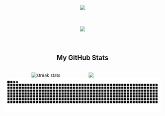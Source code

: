 <p align=center><img src="https://media2.giphy.com/media/v1.Y2lkPTc5MGI3NjExZGtlYmt4NzBzaDd5eGdsa2p5YXdyeW02eG0xdWFoNHdiMTR1Zjh5YSZlcD12MV9pbnRlcm5hbF9naWZfYnlfaWQmY3Q9Zw/wwg1suUiTbCY8H8vIA/giphy.gif"/></p>

<div>
   <h1 align="center"?
    <a href="https://git.io/typing-svg">
        <img src="https://readme-typing-svg.herokuapp.com/?font=Righteous&size=35&center=true&vCenter=true&width=500&height=70&duration=4000&lines=Hi+There!;+I'm+KenarLoNack!" />
    </a>
   </h1>
   <!--<img src="https://visitcount.itsvg.in/api?id=KenarLoNack&label=Profile%20Views&color=2&icon=5&pretty=false" />!-->

   <!-- <h3 align="center">Front End/Mobile Dev</h3> !-->
</div>



<!--- 🔭 Atualmente eu atrabalho com Front-end,mobile, HelpDesk
- 🌱 Estudando ReactJs, Expo, entre outros frameworks JS<br/> !-->

<!--<div align="center">
    <a href="mailto:hschiavolin@gmail.com">
      <img src="https://img.shields.io/badge/Gmail-333333?style=for-the-badge&logo=gmail&logoColor=red" target="_blank" />
    </a>
    <a href=https://in.linkedin.com/in/aiat-iiazalieva-7b8467108/" targte="_blank">
       <img src="https://img.shields.io/badge/LinkedIn-0077B5?style=for-the-badge&logo=linkedin&logoColor=white" target="_blank" />
    </a>
 </div> !-->


<!--<h2 align="center"> Languages-Frameworks-DataBase-Tools </h2>!-->
<br/>

 <!-- <div align="center">
    <a href="https://skillicons.dev">
        <img src="https://skillicons.dev/icons?i=github,javascript" /><br>
        <img src="https://skillicons.dev/icons?i=react,bootstrap,html,css,vscode,figma,tailwind,git,angular,firebase,discord,mongodb,nextjs,notion,php,ts,vite,vue" /> !-->
        
    
 </div>

  <h2 align="center">My GitHub Stats </h2>

   <br>
 <div align=center>
   <img width="46%" src="https://streak-stats.demolab.com/?user=KenarLoNack&count_private=true&theme=react&border_radius=10" alt="streak stats"/>     
   <img align="right" width="46%" src="https://github-readme-stats.vercel.app/api?username=KenarLoNack&show_icons=true&theme=gruvbox" />
   <img width="46%" align="center" src="https://github-readme-stats.vercel.app/api/top-langs/?username=KenarLoNack&hide=HTML&langs_count=8&layout=compact&theme=react&border_radius=10&size_weight=0.5&count_weight=0.5&exclude_repo=github-readme-stats" 
     alt="" /> 
   
<br/>
</div>


<picture align="center">
  <source media="(prefers-color-scheme: dark)" srcset="https://raw.githubusercontent.com/KenarLoNack/KenarLoNack/output/github-contribution-grid-snake-dark.svg">
  <source media="(prefers-color-scheme: light)" srcset="https://raw.githubusercontent.com/KenarLoNack/KenarLoNack/output/github-contribution-grid-snake-dark.svg">
  <img align="center" alt="github contribution grid snake animation" src="https://raw.githubusercontent.com/KenarLoNack/KenarLoNack/output/github-contribution-grid-snake.svg">
</picture>
